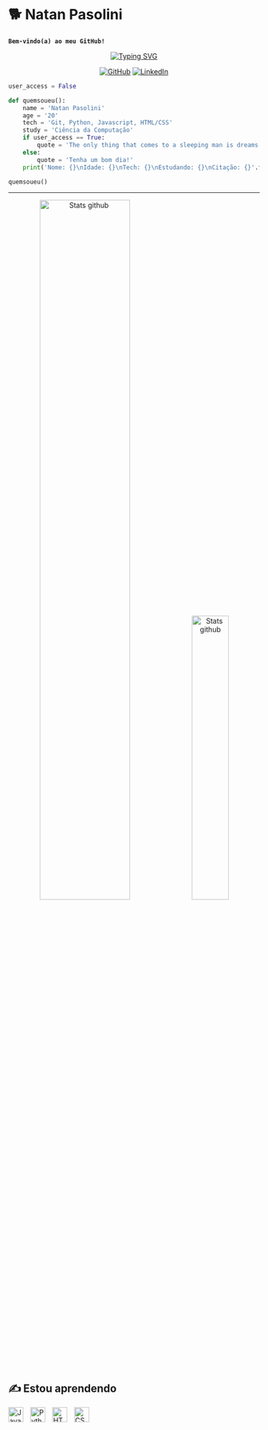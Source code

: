 # 🐕 Natan Pasolini

**`Bem-vindo(a) ao meu GitHub!`**

<!-- Feito usando: https://readme-typing-svg.demolab.com -->
<p align="center">
    <a href="https://git.io/typing-svg"><img src="https://readme-typing-svg.demolab.com?font=Fira+Code&weight=500&pause=1000&color=00CF24&center=true&vCenter=true&width=435&height=30&lines=Eu+sou+o+Natan!;Estudante+de+Ci%C3%AAncia+da+Computa%C3%A7%C3%A3o" alt="Typing SVG" /></a>
</p>

<!-- Feito usando https://shields.io/ e https://github.com/DenverCoder1/custom-icon-badges -->
<p align="center">
    <a href="https://github.com/natanpasolini">
        <img alt="GitHub" title="Meu GitHub" src="https://custom-icon-badges.demolab.com/badge/GitHub-black?style=for-the-badge&logo=github&logoColor=white"/></a>
    <a href="https://www.linkedin.com/in/natan-pasolini">
        <img alt="LinkedIn" title="Meu LinkedIn" src="https://custom-icon-badges.demolab.com/badge/LinkedIn-1155ba?style=for-the-badge&logo=in&logoColor=white"/></a>
   </p>
   
```python
user_access = False

def quemsoueu():
    name = 'Natan Pasolini'
    age = '20'
    tech = 'Git, Python, Javascript, HTML/CSS'
    study = 'Ciência da Computação'
    if user_access == True:
        quote = 'The only thing that comes to a sleeping man is dreams.'
    else:
        quote = 'Tenha um bom dia!'
    print('Nome: {}\nIdade: {}\nTech: {}\nEstudando: {}\nCitação: {}'.format(name,age,tech,study,quote))

quemsoueu()
```
---

<div align="center">
    <img
        alt="Stats github"
        width="60%"
        src="https://github-readme-stats.vercel.app/api?username=natanpasolini&show_icons=true&theme=react&hide_border=true&bg_color=0D1117&locale=pt-br"    
    />
    <img
        alt="Stats github"
        width="38.25%"
        src="https://github-readme-stats.vercel.app/api/top-langs?username=natanpasolini&show_icons=true&theme=react&hide_border=true&bg_color=0D1117&locale=pt-br&layout=compact&custom_title=Tecnologias"    
    />
</div>

## ✍️ Estou aprendendo
<div align="left">
    <img alt="JavaScript" width="30px" style="padding-right:10px;" src="https://cdn.jsdelivr.net/gh/devicons/devicon/icons/javascript/javascript-original.svg" />
    <img alt="Python" width="30px" style="padding-right:10px;" src="https://cdn.jsdelivr.net/gh/devicons/devicon/icons/python/python-original.svg"/>
    <img alt="HTML" width="30px" style="padding-right:10px;" src="https://cdn.jsdelivr.net/gh/devicons/devicon/icons/html5/html5-original.svg" />
    <img alt="CSS" width="30px" style="padding-right:10px;" src="https://cdn.jsdelivr.net/gh/devicons/devicon/icons/css3/css3-original.svg" />
</div>




